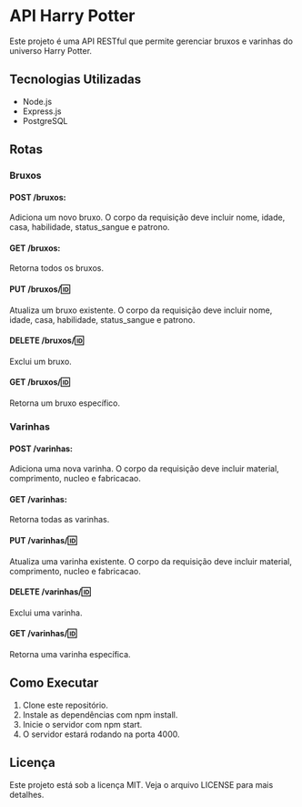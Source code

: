 # API Harry Potter
Este projeto é uma API RESTful que permite gerenciar bruxos e varinhas do universo Harry Potter.

## Tecnologias Utilizadas
* Node.js
* Express.js
* PostgreSQL
## Rotas
### Bruxos
#### POST /bruxos:
 Adiciona um novo bruxo. O corpo da requisição deve incluir nome, idade, casa, habilidade, status_sangue e patrono.
#### GET /bruxos:
 Retorna todos os bruxos.
#### PUT /bruxos/:id:
 Atualiza um bruxo existente. O corpo da requisição deve incluir nome, idade, casa, habilidade, status_sangue e patrono.
#### DELETE /bruxos/:id:
 Exclui um bruxo.
#### GET /bruxos/:id:
 Retorna um bruxo específico.
### Varinhas
#### POST /varinhas:
 Adiciona uma nova varinha. O corpo da requisição deve incluir material, comprimento, nucleo e fabricacao.
#### GET /varinhas:
 Retorna todas as varinhas.
#### PUT /varinhas/:id:
 Atualiza uma varinha existente. O corpo da requisição deve incluir material, comprimento, nucleo e fabricacao.
#### DELETE /varinhas/:id:
 Exclui uma varinha.
#### GET /varinhas/:id:
 Retorna uma varinha específica.

## Como Executar
1. Clone este repositório.
2. Instale as dependências com npm install.
3. Inicie o servidor com npm start.
4. O servidor estará rodando na porta 4000.
## Licença
Este projeto está sob a licença MIT. Veja o arquivo LICENSE para mais detalhes.